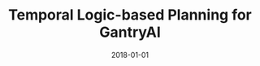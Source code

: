 ---
title: "Temporal Logic-based Planning for GantryAI"
excerpt: "Intelligent manufacturing systems with temporal logic-based autonomy"
poster: ""
advisor: ""
video: "https://youtu.be/h2Ai02SzLZM"
video_show: true
slides: ""
slide_show: false
publication: "2018-Procedia-TL-Autonomy"
github: ""
selected: true
collection: portfolio
date: 2018-01-01
keyword: "Advanced Manufacturing, Smart Manufacturing"
---